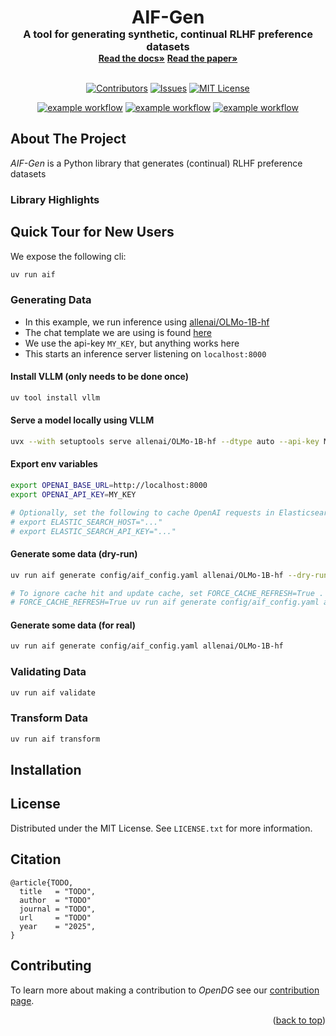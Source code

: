 <a id="readme-top"></a>

<div align="center">
  <h1 style="font-size:3vw;padding:0;margin:0;display:inline">AIF-Gen</h3>
  <h3 style="margin:0">A tool for generating synthetic, continual RLHF preference datasets</h3>
  <a href="https://aif_gen.readthedocs.io/en/latest"/><strong>Read the docs»</strong></a>
  <a href="https://github.com/ComplexData-MILA/AIF-Gen"/><strong>Read the paper»</strong></a>
</div>

<br/>

<div align="center">

<a href="">[![Contributors][contributors-shield]][contributors-url]</a>
<a href="">[![Issues][issues-shield]][issues-url]</a>
<a href="">[![MIT License][license-shield]][license-url]</a>

</div>

<div align="center">

<a href="">![example workflow](https://github.com/ComplexData-MILA/AIF-Gen/actions/workflows/ruff.yml/badge.svg)</a>
<a href="">![example workflow](https://github.com/ComplexData-MILA/AIF-Gen/actions/workflows/mypy.yml/badge.svg)</a>
<a href="">![example workflow](https://github.com/ComplexData-MILA/AIF-Gen/actions/workflows/testing.yml/badge.svg)</a>

</div>

## About The Project

_AIF-Gen_ is a Python library that generates (continual) RLHF preference datasets

### Library Highlights

## Quick Tour for New Users

We expose the following cli:

```sh
uv run aif
```

### Generating Data

- In this example, we run inference using [allenai/OLMo-1B-hf](https://huggingface.co/allenai/OLMo-1B-hf)
- The chat template we are using is found [here](https://github.com/ComplexData-MILA/AIF-Gen/blob/data/minimal_example/olmo-chat-template.jinja)
- We use the api-key `MY_KEY`, but anything works here
- This starts an inference server listening on `localhost:8000`

#### Install VLLM (only needs to be done once)

```sh
uv tool install vllm
```

#### Serve a model locally using VLLM

```sh
uvx --with setuptools serve allenai/OLMo-1B-hf --dtype auto --api-key MY_KEY --chat-template chat_templates/omlo-chat-template.jinja
```

#### Export env variables

```sh
export OPENAI_BASE_URL=http://localhost:8000
export OPENAI_API_KEY=MY_KEY

# Optionally, set the following to cache OpenAI requests in Elasticsearch.
# export ELASTIC_SEARCH_HOST="..."
# export ELASTIC_SEARCH_API_KEY="..."
```

#### Generate some data (dry-run)

```sh
uv run aif generate config/aif_config.yaml allenai/OLMo-1B-hf --dry-run

# To ignore cache hit and update cache, set FORCE_CACHE_REFRESH=True .
# FORCE_CACHE_REFRESH=True uv run aif generate config/aif_config.yaml allenai/OLMo-1B-hf --dry-run
```

#### Generate some data (for real)

```sh
uv run aif generate config/aif_config.yaml allenai/OLMo-1B-hf
```

### Validating Data

```sh
uv run aif validate
```

### Transform Data

```sh
uv run aif transform
```

## Installation

## License

Distributed under the MIT License. See `LICENSE.txt` for more information.

## Citation

```
@article{TODO,
  title   = "TODO",
  author  = "TODO"
  journal = "TODO",
  url     = "TODO"
  year    = "2025",
}
```

## Contributing

To learn more about making a contribution to _OpenDG_ see our [contribution page](./.github/CONTRIBUTING.md).

<p align="right">(<a href="#readme-top">back to top</a>)</p>

[contributors-shield]: https://img.shields.io/github/contributors/ComplexData-MILA/AIF-Gen.svg?style=for-the-badge
[contributors-url]: https://github.com/ComplexData-MILA/AIF-Gen/graphs/contributors
[issues-shield]: https://img.shields.io/github/issues/ComplexData-MILA/AIF-Gen.svg?style=for-the-badge
[issues-url]: https://github.com/ComplexData-MILA/AIF-Gen/issues
[license-shield]: https://img.shields.io/github/license/ComplexData-MILA/AIF-Gen.svg?style=for-the-badge
[license-url]: https://github.com/ComplexData-MILA/AIF-Gen/blob/master/LICENSE.txt
